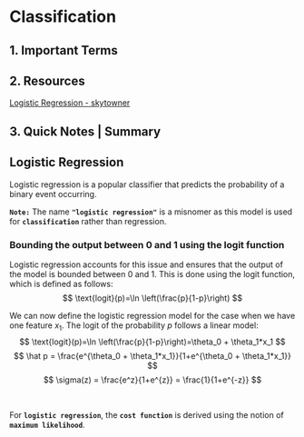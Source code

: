 # Classification


## 1. Important Terms


## 2. Resources
[Logistic Regression - skytowner](https://www.skytowner.com/explore/comprehensive_guide_on_logistic_regression)


## 3. Quick Notes | Summary

## Logistic Regression
Logistic regression is a popular classifier that predicts the probability of a binary event occurring.  

**`Note:`** The name **`"logistic regression"`** is a misnomer as this model is used for **`classification`** rather than regression.

### Bounding the output between 0 and 1 using the logit function
Logistic regression accounts for this issue and ensures that the output of the model is bounded between 0 and 1. This is done using the logit function, which is defined as follows:
$$
\text{logit}(p)=\ln \left(\frac{p}{1-p}\right)
$$

We can now define the logistic regression model for the case when we have one feature $x_1$. The logit of the probability $p$ follows a linear model:
$$
\text{logit}(p)=\ln \left(\frac{p}{1-p}\right)=\theta_0 + \theta_1*x_1
$$
$$
\hat p = \frac{e^{\theta_0 + \theta_1*x_1}}{1+e^{\theta_0 + \theta_1*x_1}}
$$
$$
\sigma(z) = \frac{e^z}{1+e^{z}} = \frac{1}{1+e^{-z}}
$$

<br>

For **`logistic regression`**, the **`cost function`** is derived using the notion of **`maximum likelihood`**.



